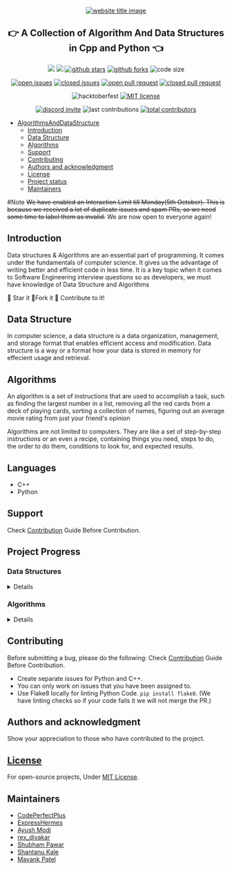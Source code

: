 ﻿<p align="center">
  <a href="https://py-contributors.github.io/awesomeScripts/"><img src="https://capsule-render.vercel.app/api?type=rect&color=666666&height=100&section=header&text=Algorithms%20And%20Data%20Structures&fontSize=55%&fontColor=ffffff&fontAlignY=65" alt="website title image"></a>
  <h2 align="center">👉 A Collection of Algorithm And Data Structures in Cpp and Python 👈</h2>
</p>

<p align="center">
<img src="https://img.shields.io/badge/language-python-blue?style=for-the-badge">
<img src="https://img.shields.io/badge/language-C++-ff69b4?style=for-the-badge">
<a href="https://github.com/Py-Contributors/awesomeScripts/stargazers"><img src="https://img.shields.io/github/stars/Py-Contributors/AlgorithmsAndDataStructure?style=for-the-badge" alt="github stars"></a>
<a href="https://github.com/Py-Contributors/awesomeScripts/network/members"><img src="https://img.shields.io/github/forks/Py-Contributors/AlgorithmsAndDataStructure?style=for-the-badge" alt="github forks"></a>
<img src="https://img.shields.io/github/languages/code-size/py-contributors/AlgorithmsAndDataStructure?style=for-the-badge" alt="code size">
  </p>
  <p align="center">
<a href="https://github.com/Py-Contributors/awesomeScripts/issues"><img src="https://img.shields.io/github/issues-raw/Py-Contributors/AlgorithmsAndDataStructure?style=for-the-badge" alt="open issues"></a>
<a href="https://github.com/Py-Contributors/awesomeScripts/issues"><img src="https://img.shields.io/github/issues-closed-raw/py-contributors/AlgorithmsAndDataStructure?style=for-the-badge" alt="closed issues"><a/>
<a href="https://github.com/Py-Contributors/awesomeScripts/pulls"><img src="https://img.shields.io/github/issues-pr-raw/Py-contributors/AlgorithmsAndDataStructure?style=for-the-badge" alt="open pull request"></a>
<a href="https://github.com/Py-Contributors/awesomeScripts/pulls"><img src="https://img.shields.io/github/issues-pr-closed-raw/Py-contributors/AlgorithmsAndDataStructure?style=for-the-badge" alt="closed pull request"></a>
</p>
<p align="center">
<img src="https://img.shields.io/github/hacktoberfest/2020/py-contributors/AlgorithmsAndDataStructure?style=for-the-badge" alt="hacktoberfest">
<a href="https://raw.githubusercontent.com/Py-Contributors/AlgorithmsAndDataStructure/master/LICENSE"><img src="https://img.shields.io/github/license/Py-Contributors/AlgorithmsAndDataStructure?style=for-the-badge" alt="MIT license"></a>
</p>
<p align="center">
<a href="https://discord.gg/JfbK3bS"><img src="https://img.shields.io/discord/758030555005714512.svg?label=Discord&logo=Discord&colorB=7289da&style=for-the-badge" alt="discord invite"></a>
<img src="https://img.shields.io/github/last-commit/py-contributors/AlgorithmsAndDataStructure?style=for-the-badge" alt="last contributions">
<a href="https://api.github.com/repos/py-contributors/AlgorithmsAndDataStructure/contributors"><img src="https://img.shields.io/github/contributors/py-contributors/AlgorithmsAndDataStructure?style=for-the-badge" alt="total contributors"></a>
</p>


- [AlgorithmsAndDataStructure](#algorithmsanddatastructure)
  - [Introduction](#introduction)
  - [Data Structure](#data-structure)
  - [Algorithms](#algorithms)
  - [Support](#support)
  - [Contributing](#contributing)
  - [Authors and acknowledgment](#authors-and-acknowledgment)
  - [License](#license)
  - [Project status](#project-status)
  - [Maintainers](#maintainers)

#Note
~~We have enabled an Interaction Limit till Monday(5th October). This is because we received a lot of duplicate issues and spam PRs, so we need some time to label them as invalid.~~
We are now open to everyone again!

## Introduction

Data structures & Algorithms are an essential part of programming. It comes under the fundamentals of computer science. It gives us the advantage of writing better and efficient code in less time. It is a key topic when it comes to Software Engineering interview questions so as developers, we must have knowledge of Data Structure and Algorithms

:star2: Star it
:fork_and_knife:Fork it
:handshake: Contribute to it!


## Data Structure

In computer science, a data structure is a data organization, management, and storage format that enables efficient access and modification.
Data structure is a way or a format how your data is stored in memory for effecient usage and retrieval.

## Algorithms

An algorithm is a set of instructions that are used to accomplish a task, such as finding the largest number in a list, removing all the red cards from a deck of playing cards, sorting a collection of names, figuring out an average movie rating from just your friend's opinion

Algorithms are not limited to computers. They are like a set of step-by-step instructions or an even a recipe, containing things you need, steps to do, the order to do them, conditions to look for, and expected results.

## Languages
- C++
- Python

## Support

Check [Contribution](/CONTRIBUTING.md) Guide Before Contribution.

## Project Progress

<summary><h3>Data Structures</h3></summary>
<details>

<!-- Restrctions:maintainers only access -->


| Data Structure 	| C++            	| Python          	| Status/Remarks     	|
|---|---|:-:|---|
| Linked List    	| Yes            	| Yes             	| Being improved #23 	|
| Sets           	| Yes            	| Yes             	| Implemented        	|
| Stack          	| Yes            	| In progress #13 	|                    	|
| Queue          	| In progress #7 	| In progress #12 	|                    	|

</details>

<summary><h3>Algorithms</h3></summary>
<details>

| Algorithm                      	| C++             	| Python          	| Remarks 	      |
|---|---|:-:|---|
| **Searching**                   |                 	|                 	|                	|
| Binary Search                  	| No              	| In progress #9  	|                	|
| Jump Search                    	| In progress #39 	| In progress #10 	|                	|
| Fibonacci Search               	| No              	| In progress #11 	|                	|
|                                	|                 	|                 	|                	|
| **Sorting**                     |                 	|                 	|                	|
| Selection Sort                 	| In progress #29 	| In progress #30 	|                	|
| Bubble Sort                    	| Yes             	| Yes             	|                	|
| Insertion Sort                 	| In progress #2  	| Yes             	|                	|
| Merge Sort                     	| In progress #3  	| Yes             	|                	|
| Quick Sort                     	| In progress #4  	| Yes             	|                	|
| Heap Sort                      	| In progress #5  	| In progress #6  	|                	|
| Radix Sort                      | In progress #63   | Yes               |                 |
|                                	|                 	|                 	|                	|
| **Recursion**                   |                 	|                 	|                	|
| Fibonacci Numbers              	| No              	| Yes             	|                	|
| Fibonacci List                 	| No              	| Yes             	|                	|
| Factors                        	| No              	| Yes             	|                	|
| Recursion                      	| No              	| Yes             	|                	|
| Recursive Sum                  	| No              	| Yes             	|                	|
|                                	|                 	|                 	|                	|
| **Sieve**                       |                 	|                 	|                	|
| Sieve of Erosothenes           	| No              	| Yes             	|                	|
|                                	|                 	|                 	|                	|
| **Dynamic Programming**         |                 	|                 	|                	|
| Knapsack Problem               	| No              	| Yes             	|                	|
| Longest Common Subsequence     	| No              	| Yes             	|                	|
| Longest Increasing Subsequence 	| No              	| Yes             	|                	|
| Merge Sort                     	| No              	| Yes             	| Duplicate      	|
| Fibonacci Number               	| No              	| Yes             	| Duplicate      	|
| Naive Pattern Search           	| In progress #18 	| In progress #17 	|                	|
| Rabin-Karp Algorithm           	| No              	|                 	|                	|
|                                	|                 	|                 	|                	|
| **Backtracking**                |                 	|                 	|                	|
| Suduko Solver                  	| In progress #21 	| No              	|                	|
| The Knight's Tour              	| In progress #33 	| In progress #32 	|                	|
| Subset Sum                     	| In progress #36 	| In progress #35 	|                	|
|                                	|                 	|                 	|                	|
| **Deep Learning**               |                   |                   |	                |
| Activation Function            	| No              	| Yes             	|                	|
| Feed Forward Normal Function   	| No              	| Yes             	|                	|
| Layers                         	| No              	| Yes             	|                	|
| Loss Function                  	| No              	| Yes             	|                	|
| Optimizers                  	  | No              	| Yes             	|                	|
|                                	|                 	|                 	|                	|
| **Machine Learning**            |                 	|                 	|                	|
| Gradient Descent               	| No              	| Yes             	|                	|
| Linear Regression              	| No              	| Yes             	|                	|
| Logistic Regression            	| No              	| Yes             	|                	|
| Decision Tree                  	| No              	| In progress #37 	|                	|
| K-Nearest Neighbours           	| No              	| In progress #38 	|                	|

</details>

## Contributing

Before submitting a bug, please do the following:
Check [Contribution](/CONTRIBUTING.md) Guide Before Contribution.

- Create separate issues for Python and C++.
- You can only work on issues that you have been assigned to.
- Use Flake8 locally for linting Python Code. `pip install flake8`.
  (We have linting checks so if your code fails it we will not merge the PR.)

## Authors and acknowledgment

Show your appreciation to those who have contributed to the project.

## [License](/LICENSE)

For open-source projects, Under [MIT License](/LICENSE).

## Maintainers

- [CodePerfectPlus](https://github.com/codePerfectPlus)
- [ExpressHermes](https://github.com/ExpressHermes)
- [Ayush Modi](https://github.com/hot9cups)
- [rex_divakar](https://github.com/rexdivakar)
- [Shubham Pawar](https://github.com/shubham5351)
- [Shantanu Kale](https://github.com/SSKale1)
- [Mayank Patel](https://github.com/mayankpatel1719-bit)


